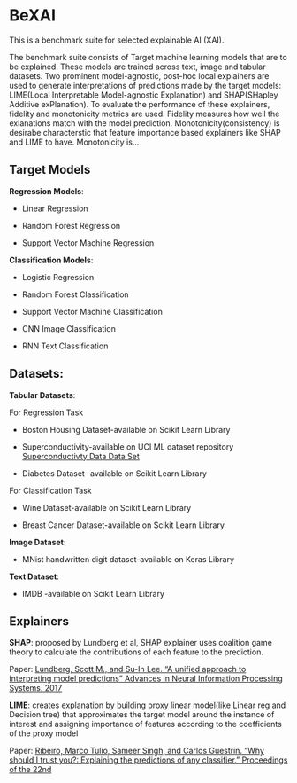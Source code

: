 # BeXAI
This is a benchmark suite for selected explainable AI (XAI).
<p>The benchmark suite consists of Target machine learning models that are to be explained. These models are trained across text, image and tabular datasets. Two prominent model-agnostic, post-hoc local explainers are used to generate interpretations of predictions made by the target models: LIME(Local Interpretable Model-agnostic Explanation) and SHAP(SHapley Additive exPlanation). To evaluate the performance of these explainers, fidelity and monotonicity metrics are used. Fidelity measures how well the exlanations match with the model prediction. Monotonicity(consistency) is desirabe characterstic that feature importance based explainers like SHAP and LIME to have. Monotonicity is...</p>

## Target Models

**Regression Models**:

- Linear Regression

- Random Forest Regression

- Support Vector Machine Regression


**Classification Models**:

- Logistic Regression

- Random Forest Classification

- Support Vector Machine Classification

- CNN Image Classification

- RNN Text Classification

## Datasets:

**Tabular Datasets**:

For Regression Task

- Boston Housing Dataset-available on Scikit Learn Library

- Superconductivity-available on UCI ML dataset repository [Superconductivty Data Data Set](https://archive.ics.uci.edu/ml/datasets/superconductivty+data)

- Diabetes Dataset- available on Scikit Learn Library

For Classification Task

- Wine Dataset-available on Scikit Learn Library

- Breast Cancer Dataset-available on Scikit Learn Library


**Image Dataset**:

- MNist handwritten digit dataset-available on Keras Library

**Text Dataset**:

- IMDB -available on Scikit Learn Library

## Explainers

**SHAP**: proposed by Lundberg et al, SHAP explainer uses coalition game theory to calculate the contributions of each feature to the prediction.

Paper: [Lundberg, Scott M., and Su-In Lee. “A unified approach to interpreting model predictions” Advances in Neural Information Processing Systems. 2017](https://arxiv.org/abs/1705.07874)

**LIME**:  creates explanation by building proxy linear model(like Linear reg and Decision tree) that approximates the target model around the instance of interest and assigning importance of features according to the coefficients of the proxy model 

Paper: [Ribeiro, Marco Tulio, Sameer Singh, and Carlos Guestrin. “Why should I trust you?: Explaining the predictions of any classifier.” Proceedings of the 22nd](https://arxiv.org/abs/1602.04938) 
